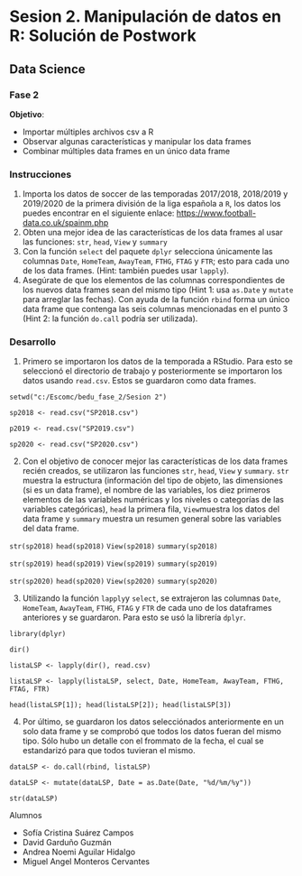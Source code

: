 # Sesion 2. Manipulación de datos en R: Solución de Postwork
## Data Science
### Fase 2


**Objetivo**: 
* Importar múltiples archivos csv a R
* Observar algunas características y manipular los data frames
* Combinar múltiples data frames en un único data frame

### Instrucciones
1. Importa los datos de soccer de las temporadas 2017/2018, 2018/2019 y 2019/2020 de la primera división de la liga española a `R`, los datos los puedes encontrar en el siguiente enlace: https://www.football-data.co.uk/spainm.php
2. Obten una mejor idea de las características de los data frames al usar las funciones: `str`, `head`, `View` y `summary`
3. Con la función `select` del paquete `dplyr` selecciona únicamente las columnas `Date`, `HomeTeam`, `AwayTeam`, `FTHG`, `FTAG` y `FTR`; esto para cada uno de los data frames. (Hint: también puedes usar `lapply`).
4. Asegúrate de que los elementos de las columnas correspondientes de los nuevos data frames sean del mismo tipo (Hint 1: usa `as.Date` y `mutate` para arreglar las fechas). Con ayuda de la función `rbind` forma un único data frame que contenga las seis columnas mencionadas en el punto 3 (Hint 2: la función `do.call` podría ser utilizada).

### Desarrollo
1. Primero se importaron los datos de la temporada a RStudio. Para esto se seleccionó el directorio de trabajo y posteriormente se importaron los datos usando `read.csv`. Estos se guardaron como data frames.

`setwd("c:/Escomc/bedu_fase_2/Sesion 2")`

`sp2018 <- read.csv("SP2018.csv")`

`p2019 <- read.csv("SP2019.csv")`

`sp2020 <- read.csv("SP2020.csv")`


2. Con el objetivo de conocer mejor las características de los data frames recién creados, se utilizaron las funciones `str`, `head`, `View` y `summary`. `str` muestra la estructura (información del tipo de objeto, las dimensiones (si es un data frame), el nombre de las variables, los diez primeros elementos de las variables numéricas y los niveles o categorías de las variables categóricas), `head` la primera fila, `View`muestra los datos del data frame y `summary` muestra un resumen general sobre las variables del data frame.

`str(sp2018)`
`head(sp2018)`
`View(sp2018)`
`summary(sp2018)`

`str(sp2019)`
`head(sp2019)`
`View(sp2019)`
`summary(sp2019)`

`str(sp2020)`
`head(sp2020)`
`View(sp2020)`
`summary(sp2020)`

3. Utilizando la función `lapply`y `select`, se extrajeron las columnas `Date`, `HomeTeam`, `AwayTeam`, `FTHG`, `FTAG` y `FTR` de cada uno de los dataframes anteriores y se guardaron. Para esto se usó la librería `dplyr`.

`library(dplyr)`

`dir()`

`listaLSP <- lapply(dir(), read.csv)`

`listaLSP <- lapply(listaLSP, select, Date, HomeTeam, AwayTeam, FTHG, FTAG, FTR)`

`head(listaLSP[1]); head(listaLSP[2]); head(listaLSP[3])`

4. Por último, se guardaron los datos selecciónados anteriormente en un solo data frame y se comprobó que todos los datos fueran del mismo tipo. Sólo hubo un detalle con el frommato de la fecha, el cual se estandarizó para que todos tuvieran el mismo.

`dataLSP <- do.call(rbind, listaLSP)`

`dataLSP <- mutate(dataLSP, Date = as.Date(Date, "%d/%m/%y"))`

`str(dataLSP)`

Alumnos 
* Sofía Cristina Suárez Campos
* David Garduño Guzmán
* Andrea Noemi Aguilar Hidalgo
* Miguel Angel Monteros Cervantes
